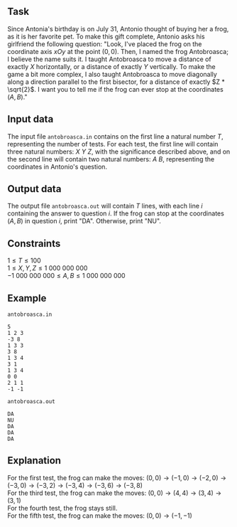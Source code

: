 ## Task

Since Antonia's birthday is on July 31, Antonio thought of buying her a frog, as it is her favorite pet. To make this gift complete, Antonio asks his girlfriend the following question: "Look, I've placed the frog on the coordinate axis $xOy$ at the point $(0, 0)$. Then, I named the frog Antobroasca; I believe the name suits it. I taught Antobroasca to move a distance of exactly $X$ horizontally, or a distance of exactly $Y$ vertically. To make the game a bit more complex, I also taught Antobroasca to move diagonally along a direction parallel to the first bisector, for a distance of exactly $Z * \sqrt{2}$. I want you to tell me if the frog can ever stop at the coordinates $(A, B)$."

## Input data

The input file `antobroasca.in` contains on the first line a natural number $T$, representing the number of tests. For each test, the first line will contain three natural numbers: $X$ $Y$ $Z$, with the significance described above, and on the second line will contain two natural numbers: $A$ $B$, representing the coordinates in Antonio's question.

## Output data

The output file `antobroasca.out` will contain $T$ lines, with each line $i$ containing the answer to question $i$. If the frog can stop at the coordinates $(A, B)$ in question $i$, print "DA". Otherwise, print "NU".

## Constraints

$1 \leq T \leq 100$  
$1 \leq X, Y, Z \leq 1\ 000\ 000\ 000$  
$-1\ 000\ 000\ 000 \leq A, B \leq 1\ 000\ 000\ 000$

## Example

`antobroasca.in`  
```
5
1 2 3
-3 8
1 3 3
3 8
1 3 4
3 1
1 3 4
0 0
2 1 1
-1 -1
```

`antobroasca.out`  
```
DA
NU
DA
DA
DA
```

## Explanation

For the first test, the frog can make the moves: $(0, 0) \rightarrow (-1, 0) \rightarrow (-2, 0) \rightarrow (-3, 0) \rightarrow (-3, 2) \rightarrow (-3, 4) \rightarrow (-3, 6) \rightarrow (-3, 8)$  
For the third test, the frog can make the moves: $(0, 0) \rightarrow (4, 4) \rightarrow (3, 4) \rightarrow (3, 1)$  
For the fourth test, the frog stays still.  
For the fifth test, the frog can make the moves: $(0, 0) \rightarrow (-1, -1)$